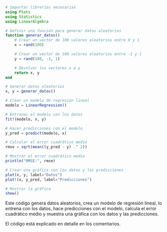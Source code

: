```julia
# Importar librerías necesarias
using Plots
using Statistics
using LinearAlgebra

# Definir una función para generar datos aleatorios
function generar_datos()
    # Crear un vector de 100 valores aleatorios entre 0 y 1
    x = rand(100)

    # Crear un vector de 100 valores aleatorios entre -1 y 1
    y = rand(100, -1, 1)

    # Devolver los vectores x e y
    return x, y
end

# Generar datos aleatorios
x, y = generar_datos()

# Crear un modelo de regresión lineal
modelo = LinearRegression()

# Entrenar el modelo con los datos
fit!(modelo, x, y)

# Hacer predicciones con el modelo
y_pred = predict(modelo, x)

# Calcular el error cuadrático medio
rmse = sqrt(mean((y_pred - y) .^ 2))

# Mostrar el error cuadrático medio
println("RMSE:", rmse)

# Crear una gráfica con los datos y las predicciones
plot(x, y, label="Datos")
plot!(x, y_pred, label="Predicciones")

# Mostrar la gráfica
show()
```

Este código genera datos aleatorios, crea un modelo de regresión lineal, lo entrena con los datos, hace predicciones con el modelo, calcula el error cuadrático medio y muestra una gráfica con los datos y las predicciones.

El código está explicado en detalle en los comentarios.